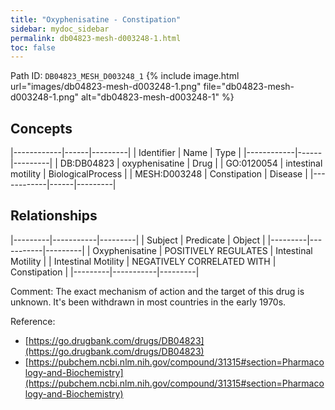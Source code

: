 ```yaml
---
title: "Oxyphenisatine - Constipation"
sidebar: mydoc_sidebar
permalink: db04823-mesh-d003248-1.html
toc: false 
---
```



Path ID: `DB04823_MESH_D003248_1`
{% include image.html url="images/db04823-mesh-d003248-1.png" file="db04823-mesh-d003248-1.png" alt="db04823-mesh-d003248-1" %}

## Concepts

|------------|------|---------|
| Identifier | Name | Type    |
|------------|------|---------|
| DB:DB04823 | oxyphenisatine | Drug |
| GO:0120054 | intestinal motility | BiologicalProcess |
| MESH:D003248 | Constipation | Disease |
|------------|------|---------|

## Relationships

|---------|-----------|---------|
| Subject | Predicate | Object  |
|---------|-----------|---------|
| Oxyphenisatine | POSITIVELY REGULATES | Intestinal Motility |
| Intestinal Motility | NEGATIVELY CORRELATED WITH | Constipation |
|---------|-----------|---------|

Comment: The exact mechanism of action and the target of this drug is unknown. It's been withdrawn in most countries in the early 1970s.

Reference: 
  - [https://go.drugbank.com/drugs/DB04823](https://go.drugbank.com/drugs/DB04823)
  - [https://pubchem.ncbi.nlm.nih.gov/compound/31315#section=Pharmacology-and-Biochemistry](https://pubchem.ncbi.nlm.nih.gov/compound/31315#section=Pharmacology-and-Biochemistry)
